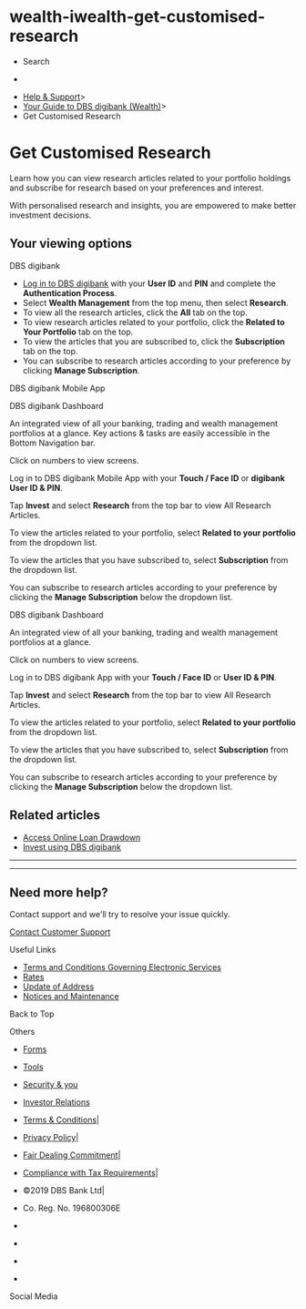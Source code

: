 # wealth-iwealth-get-customised-research

[ ](https://www.dbs.com.sg)

  * Search 

  * 


[](https://www.dbs.com.sg/personal/default.page) [](https://www.dbs.com.sg/personal/support/wealth-iwealth-get-customised-research.html)

  * [Help & Support](https://www.dbs.com.sg/personal/support/home.html)>
  * [Your Guide to DBS digibank (Wealth)](https://www.dbs.com.sg/personal/support/guide-iwealth.html)>
  * Get Customised Research



# Get Customised Research

Learn how you can view research articles related to your portfolio holdings and subscribe for research based on your preferences and interest.

  
  


With personalised research and insights, you are empowered to make better investment decisions.

## Your viewing options

DBS digibank

  * [Log in to DBS digibank](https://internet-banking.dbs.com.sg/iwealth) with your **User ID** and **PIN** and complete the **Authentication Process**.
  * Select **Wealth Management** from the top menu, then select **Research**.
  * To view all the research articles, click the **All** tab on the top.
  * To view research articles related to your portfolio, click the **Related to Your Portfolio** tab on the top.
  * To view the articles that you are subscribed to, click the **Subscription** tab on the top.
  * You can subscribe to research articles according to your preference by clicking **Manage Subscription**.  
  


  


DBS digibank Mobile App

  


DBS digibank Dashboard

An integrated view of all your banking, trading and wealth management portfolios at a glance. Key actions & tasks are easily accessible in the Bottom Navigation bar.

Click on numbers to view screens.

Log in to DBS digibank Mobile App with your **Touch / Face ID** or **digibank User ID & PIN**.

Tap **Invest** and select **Research** from the top bar to view All Research Articles.

To view the articles related to your portfolio, select **Related to your portfolio** from the dropdown list.

To view the articles that you have subscribed to, select **Subscription** from the dropdown list.

You can subscribe to research articles according to your preference by clicking the **Manage Subscription** below the dropdown list.

DBS digibank Dashboard

  


An integrated view of all your banking, trading and wealth management portfolios at a glance.

Click on numbers to view screens.

Log in to DBS digibank App with your **Touch / Face ID** or **User ID & PIN**. 

Tap **Invest** and select **Research** from the top bar to view All Research Articles.

To view the articles related to your portfolio, select **Related to your portfolio** from the dropdown list.

To view the articles that you have subscribed to, select **Subscription** from the dropdown list.

You can subscribe to research articles according to your preference by clicking the **Manage Subscription** below the dropdown list.

## Related articles

  * [Access Online Loan Drawdown](https://www.dbs.com.sg/personal/support/wealth-iwealth-online-loan-drawdown.html)
  * [Invest using DBS digibank](https://www.dbs.com.sg/personal/support/wealth-iwealth-invest-using-dbs-iwealth.html)



* * *

* * *

## Need more help?

Contact support and we'll try to resolve your issue quickly.

[Contact Customer Support](https://www.dbs.com.sg/personal/contact-us.page)

Useful Links

  * [Terms and Conditions Governing Electronic Services](https://www.dbs.com.sg/personal/deposits/terms-conditions-electronic-services.page)
  * [Rates](https://www.dbs.com.sg/personal/rates-online/default.page)
  * [Update of Address](https://www.dbs.com.sg/personal/deposits/update-address.page)
  * [Notices and Maintenance](https://www.dbs.com.sg/personal/deposits/maintenance-schedule.page)



Back to Top

Others

  * [Forms](https://www.dbs.com.sg/personal/forms/default.page)
  * [Tools](https://www.dbs.com.sg/personal/calculators/default.page)
  * [Security & you](https://www.dbs.com.sg/personal/deposits/security-and-you/default.page)
  * [Investor Relations](https://www.dbs.com/investor/default.page)



  * [Terms & Conditions](https://www.dbs.com/terms/default.page)|
  * [Privacy Policy](https://www.dbs.com/privacy/default.page)|
  * [Fair Dealing Commitment](https://www.dbs.com/fairdealing/default.page)|
  * [Compliance with Tax Requirements](https://www.dbs.com.sg/personal/compliance-tax-requirements/index.html)|
  * ©2019 DBS Bank Ltd|
  * Co. Reg. No. 196800306E



  * [](https://www.facebook.com/dbs.sg)
  * [](https://twitter.com/dbsbank)
  * [](https://www.linkedin.com/company/dbs-bank)
  * [](https://www.youtube.com/dbs)



Social Media
